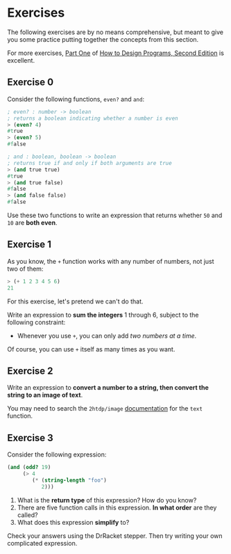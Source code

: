 # Exercises

The following exercises are by no means comprehensive, but meant to give you some practice putting together the concepts from this section.

For more exercises, [Part One](http://www.ccs.neu.edu/home/matthias/HtDP2e/part_one.html) of [How to Design Programs, Second Edition](http://www.ccs.neu.edu/home/matthias/HtDP2e/) is excellent.

## Exercise 0

Consider the following functions, `even?` and `and`:

```scheme
; even? : number -> boolean
; returns a boolean indicating whether a number is even
> (even? 4)
#true
> (even? 5)
#false

; and : boolean, boolean -> boolean
; returns true if and only if both arguments are true
> (and true true)
#true
> (and true false)
#false
> (and false false)
#false
```

Use these two functions to write an expression that returns whether `50` and `10` are **both even**.

## Exercise 1

As you know, the `+` function works with any number of numbers, not just two of them:

```scheme
> (+ 1 2 3 4 5 6)
21
```

For this exercise, let's pretend we can't do that.

Write an expression to **sum the integers** 1 through 6, subject to the following constraint:

- Whenever you use `+`, you can only add *two numbers at a time*.

Of course, you can use `+` itself as many times as you want.

## Exercise 2

Write an expression to **convert a number to a string, then convert the string to an image of text**.

You may need to search the `2htdp/image` [documentation](https://docs.racket-lang.org/teachpack/2htdpimage.html) for the `text` function.

## Exercise 3

Consider the following expression:

```scheme
(and (odd? 19)
     (> 4
        (* (string-length "foo")
           2)))
```

1. What is the **return type** of this expression? How do you know?
2. There are five function calls in this expression. **In what order** are they called?
3. What does this expression **simplify** to?

Check your answers using the DrRacket stepper. Then try writing your own complicated expression.
